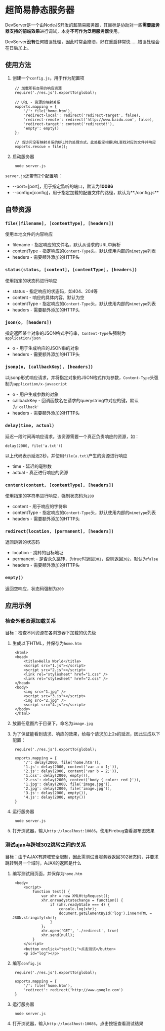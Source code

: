 # 超简易静态服务器

DevServer是一个由NodeJS开发的超简易服务器，其目标是协助对一些**需要服务器支持的前端效果**进行调试，本身**不可作为泛用服务器**使用。

DevServer**没有**任何错误处理，因此时常会崩溃，好在重启非常快……错误处理会在日后加上。

## 使用方法

1. 
    创建一个`config.js`，用于作为配置项

        // 加载所有自带的响应资源
        require('./res.js').exportTo(global);

        // URL - 资源的映射关系
        exports.mapping = {
            '/': file('home.htm'),
            'redirect-local': redirect('redirect-target', false),
            'redirect-remote': redirect('http://www.baidu.com', false),
            'redirect-target': content('redirectd!'),
            'empty': empty()
        };

        // 当访问没有映射关系的URL时的处理方式，此处指定根据URL查找对应的文件并响应
        exports.rescue = file();

2. 
    启动服务器

        node server.js

`server.js`还带有2个配置项：

* --port=[port]，用于指定监听的端口，默认为**10086**
* --config=[config]，用于指定加载的配置文件的路径，默认为**./config.js**

## 自带资源

### `file([filename], [contentType], [headers])`

使用本地文件的内容响应

* filename - 指定响应的文件名，默认从请求的URL中解析
* contentType - 指定响应的`Content-Type`头，默认使用内部的`mimetype`列表
* headers - 需要额外添加的HTTP头

### `status(status, [content], [contentType], [headers])`

使用指定的状态码进行响应

* status - 指定响应的状态码，如404、204等
* content - 响应的具体内容，默认为空
* contentType - 指定响应的`Content-Type`头，默认使用内部的`mimetype`列表
* headers - 需要额外添加的HTTP头

### `json(o, [headers])`

指定返回某个对象的JSON格式字符串，`Content-Type`头强制为`application/json`

* o - 用于生成响应的JSON串的对象
* headers - 需要额外添加的HTTP头

### `jsonp(o, [callbackKey], [headers])`

以jsonp形式响应请求，并将指定对象的JSON格式作为参数，`Content-Type`头强制为`application/x-javascript`

* o - 用户生成参数的对象
* callbackKey - 回调函数名在请求的querystring中对应的键，默认为`'callback'`
* headers - 需要额外添加的HTTP头

### `delay(time, actual)`

延迟一段时间再响应请求，该资源需要一个真正负责响应的资源，如：

    delay(2000, file('a.txt'))

以上代码表示延迟2秒，并使用`file(a.txt)`产生的资源进行响应

* time - 延迟的毫秒数
* actual - 真正进行响应的资源

### `content(content, [contentType], [headers])`

使用指定的字符串进行响应，强制状态码为`200`

* content - 用于响应的字符串
* contentType - 指定响应的`Content-Type`头，默认使用内部的`mimetype`列表
* headers - 需要额外添加的HTTP头

### `redirect(location, [permanent], [headers])`

返回跳转的状态码

* location - 跳转的目标地址
* permanent - 是否永久跳转，为true时返回`301`，否则返回`302`，默认为`false`
* headers - 需要额外添加的HTTP头

### `empty()`

返回空响应，状态码强制为`200`

## 应用示例

### 检查外部资源加载关系

目标：检查不同资源在各浏览器下加载的优先级

1. 
    生成以下HTML，并保存为`home.htm`

        <html>
        <head>
            <title>Hello World</title>
            <script src="1.js"></script>
            <script src="2.js"></script>
            <link rel="stylesheet" href="1.css" />
            <link rel="stylesheet" href="2.css" />
        </head>
        <body>
            <img src="1.jpg" />
            <script src="3.js"></script>
            <img src="2.jpg" />
            <script src="4.js"></script>
        </body>
        </html>

2. 
    放置任意图片于目录下，命名为`image.jpg`

3. 
    为了保证能看到请求、响应的效果，给每个请求加上2s的延迟，因此生成以下配置：

        require('./res.js').exportTo(global);

        exports.mapping = {
            '/': delay(2000, file('home.htm')),
            '1.js': delay(2000, content('var a = 1;')),
            '2.js': delay(2000, content('var b = 2;')),
            '1.css': delay(2000, empty()),
            '2.css': delay(2000, content('body { color: red }')),
            '1.jpg': delay(2000, file('image.jpg')),
            '2.jpg': delay(2000, file('image.jpg')),
            '3.js': delay(2000, empty()),
            '4.js': delay(2000, empty())
        }

4. 
    运行服务器

        node server.js

5. 
    打开浏览器，输入`http://localhost:10086`，使用Firebug查看瀑布图效果

### 测试ajax与跨域302跳转之间的关系

目标：由于AJAX有跨域安全限制，因此需测试当服务器返回302状态码，并要求跳转到另一个域时，AJAX的返回是什么

1. 
    编写测试用页面，并保存为`home.htm`

        <body>
            <script>
                function test() {
                    var xhr = new XMLHttpRequest();
                    xhr.onreadystatechange = function() {
                        if (xhr.readyState === 4) {
                            console.log(xhr);
                            document.getElementById('log').innerHTML = JSON.stringify(xhr);
                        }
                    };
                    xhr.open('GET', './redirect', true)
                    xhr.send(null);
                }
            </script>
            <button onclick="test();">点击测试</button>
            <p id="log"></p>

2. 
    编写`config.js`

        require('./res.js').exportTo(global);

        exports.mapping = {
            '/': file('home.htm'),
            'redirect': redirect('http://www.google.com')
        }

3. 
    运行服务器

        node server.js

4. 
    打开浏览器，输入`http://localhost:10086`，点击按钮查看测试结果